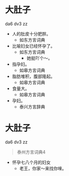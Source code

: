 # 大肚子
da6 dv3 zz
+ 人的肚皮十分肥胖。
  * 如东方言词典
+ 比喻妇女已经怀孕了。
  * 如东方言词典
    - 她挺吖个～。
+ 指孕妇。
  * 如皋方言词典
+ 脂肪堆积，腹部隆起。
  * 如皋方言词典
+ 食量大。
  * 如皋方言词典
+ 孕妇。
  * 泰兴方言辞典

# 大肚子
da6 dv3 zz
> 泰州方言词典4
- 怀孕七八个月的妇女
  - 老王，你家～来找你唻。
